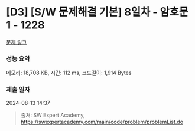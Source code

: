 # [D3] [S/W 문제해결 기본] 8일차 - 암호문1 - 1228 

[문제 링크](https://swexpertacademy.com/main/code/problem/problemDetail.do?contestProbId=AV14w-rKAHACFAYD) 

### 성능 요약

메모리: 18,708 KB, 시간: 112 ms, 코드길이: 1,914 Bytes

### 제출 일자

2024-08-13 14:37



> 출처: SW Expert Academy, https://swexpertacademy.com/main/code/problem/problemList.do